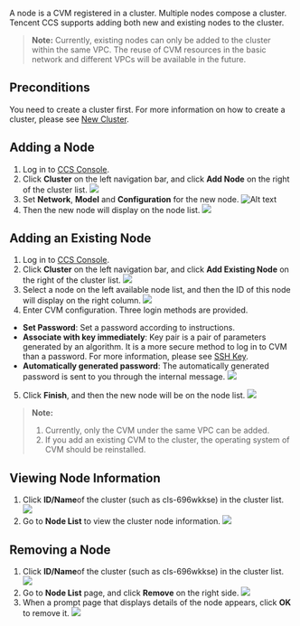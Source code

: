 A node is a CVM registered in a cluster. Multiple nodes compose a cluster. Tencent CCS supports adding both new and existing nodes to the cluster.
>**Note:**
>Currently, existing nodes can only be added to the cluster within the same VPC. The reuse of CVM resources in the basic network and different VPCs will be available in the future.

## Preconditions
You need to create a cluster first. For more information on how to create a cluster, please see [New Cluster](/doc/product/457/9091).

## Adding a Node
1. Log in to [CCS Console](https://console.cloud.tencent.com/ccs).
2. Click **Cluster** on the left navigation bar, and click **Add Node** on the right of the cluster list.
![](https://mc.qcloudimg.com/static/img/af0231389d6ce03c1b7fca49fe8d490c/1.jpg)
2. Set **Network**, **Model** and **Configuration** for the new node.
![Alt text](https://mc.qcloudimg.com/static/img/def723a9a94449d0727ba824113c2498/2.jpg)
3. Then the new node will display on the node list.
![](https://mc.qcloudimg.com/static/img/2e5f9c77ce7f4e96daa6756cdbc2bcb6/3.jpg)

## Adding an Existing Node
1. Log in to [CCS Console](https://console.cloud.tencent.com/ccs).
2. Click **Cluster** on the left navigation bar, and click **Add Existing Node** on the right of the cluster list.
![](https://mc.qcloudimg.com/static/img/29b0d7186bd825925051cd6adae2bc3c/4.jpg)
3. Select a node on the left available node list, and then the ID of this node will display on the right column.
![](https://mc.qcloudimg.com/static/img/389bc4d5fb7fc1f3e943763eda9d36ca/5.jpg)
4. Enter CVM configuration. Three login methods are provided.
 - **Set Password**: Set a password according to instructions.
 - **Associate with key immediately**: Key pair is a pair of parameters generated by an algorithm. It is a more secure method to log in to CVM than a password. For more information, please see [SSH Key](/doc/product/213/503).
 - **Automatically generated password**: The automatically generated password is sent to you through the internal message.
![](https://mc.qcloudimg.com/static/img/8f2745aa8a319f0ce4750cf0f049ceba/6.jpg)
5. Click **Finish**, and then the new node will be on the node list.
![](https://mc.qcloudimg.com/static/img/58607319e71a8f871538b22c7c0587bc/7.jpg)
>**Note:**
>1. Currently, only the CVM under the same VPC can be added.
>2. If you add an existing CVM to the cluster, the operating system of CVM should be reinstalled.

## Viewing Node Information
1. Click **ID/Name**of the cluster (such as cls-696wkkse) in the cluster list.
![](https://mc.qcloudimg.com/static/img/0b4f257ea8acdfd61f647d3e28d4c1f5/8.jpg)
2. Go to **Node List** to view the cluster node information.
![](https://mc.qcloudimg.com/static/img/e04ce1f907f5a3c3fe6b60ce08adcd16/9.jpg)

## Removing a Node
1. Click **ID/Name**of the cluster (such as cls-696wkkse) in the cluster list.
![](https://mc.qcloudimg.com/static/img/0b4f257ea8acdfd61f647d3e28d4c1f5/10.jpg)
2. Go to **Node List** page, and click **Remove** on the right side.
![](https://mc.qcloudimg.com/static/img/0903b1ede18971eb34632bffd6d28121/11.jpg)
3. When a prompt page that displays details of the node appears, click **OK** to remove it.
![](https://mc.qcloudimg.com/static/img/fa4f45da1e29080ee338f83669412ec0/12.jpg)

